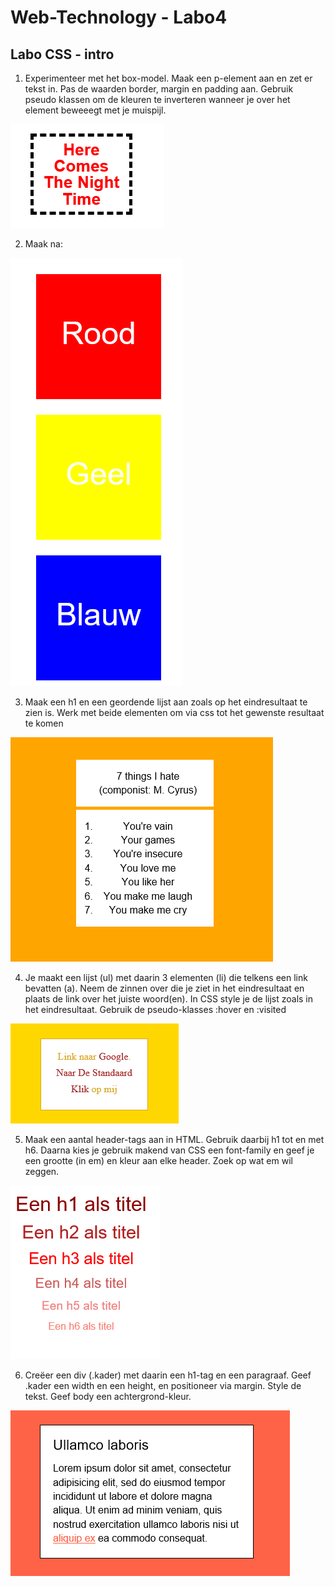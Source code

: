 # Web-Technology - Labo4

## Labo CSS - intro

1. Experimenteer met het box-model. Maak een p-element aan en zet er tekst in.
Pas de waarden border, margin en padding aan. Gebruik pseudo klassen om de
kleuren te inverteren wanneer je over het element beweeegt met je muispijl.

![oef1](images/oef1.PNG)

2. Maak na:

![oef2](images/oef2.PNG)


3. Maak een h1 en een geordende lijst aan zoals op het eindresultaat te zien
 is. Werk met beide elementen om via css tot het gewenste resultaat te komen

![oef3](images/oef3.PNG)

4. Je maakt een lijst (ul) met daarin 3 elementen (li) die telkens een link 
bevatten (a). Neem de zinnen over die je ziet in het eindresultaat 
en plaats de link over het juiste woord(en). In CSS style je de lijst 
zoals in het eindresultaat. Gebruik de pseudo-klasses :hover en :visited 

![oef4](images/oef4.PNG)

5. Maak een aantal header-tags aan in HTML. Gebruik daarbij h1 tot en met h6.
 Daarna kies je gebruik makend van CSS een font-family en geef je een grootte
 (in em) en kleur aan elke header. Zoek op wat em wil zeggen.

![oef5](images/oef5.PNG)

6. Creëer een div (.kader) met daarin een h1-tag en een paragraaf. 
Geef .kader een width en een height, en positioneer via margin.
 Style de tekst. Geef body een achtergrond-kleur.

![oef6](images/oef6.PNG)

